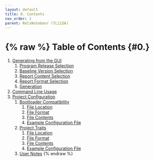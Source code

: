```yaml
---
layout: default
title: 0. Contents
nav_order: 1
parent: RelsNoteGenr (TL115A)
---
```

{% raw %}
Table of Contents                                                                                                  {#0.}
========================================================================================================================
1. [Generating from the GUI](1.)
    1. [Program Release Selection](1.1.)
    2. [Baseline Version Selection](1.2.)
    3. [Report Content Selection](1.3.)
    4. [Report Format Selection](1.4.)
    5. [Generation](1.5.)
2. [Command Line Usage](2.)
3. [Project Configuration](3.)
    1. [Bootloader Compatibility](3.1.)
        1. [File Location](3.1.1.)
        2. [File Format](3.1.2.)
        3. [File Contents](3.1.3.)
        4. [Example Configuration File](3.1.4.)
    2. [Project Traits](3.2.)
        1. [File Location](3.2.1.)
        2. [File Format](3.2.2.)
        3. [File Contents](3.2.3.)
        4. [Example Configuration File](3.2.4.)
    3. [User Notes](3.3.)
{% endraw %}